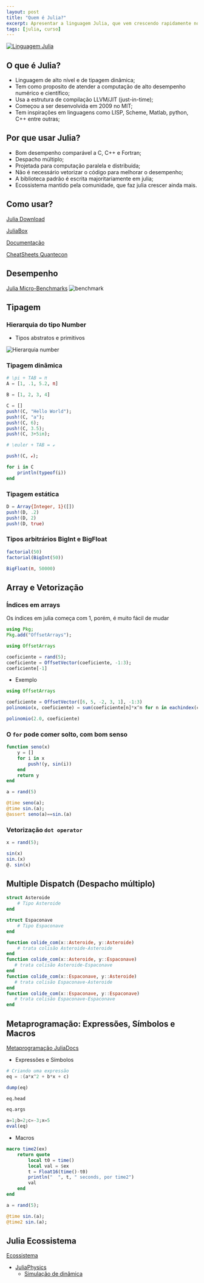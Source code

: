 ```yaml
---
layout: post
title: "Quem é Julia?"
excerpt: Apresentar a linguagem Julia, que vem crescendo rapidamente no meio científico.
tags: [julia, curso]
---
```


[![Linguagem Julia](https://github.com/JuliaLang/julia-logo-graphics/blob/master/images/julia-logo-color.png?raw=true)](https://julialang.org)

## O que é Julia?
- Linguagem de alto nível e de tipagem dinâmica;
- Tem como proposito de atender a computação de alto desempenho numérico e científico;
- Usa a estrutura de compilação LLVM/JIT (just-in-time);
- Começou a ser desenvolvida em 2009 no MIT;
- Tem inspirações em linguagens como LISP, Scheme, Matlab, python, C++ entre outras;

## Por que usar Julia?

- Bom desempenho comparável a C, C++ e Fortran;
- Despacho múltiplo;
- Projetada para computação paralela e distribuída;
- Não é necessário vetorizar o código para melhorar o desempenho;
- A biblioteca padrão é escrita majoritariamente em julia;
- Ecossistema mantido pela comunidade, que faz julia crescer ainda mais.

## Como usar?
[Julia Download](https://julialang.org/downloads/)

[JuliaBox](https://www.juliabox.com)

[Documentação](https://docs.julialang.org/en/v1/)

[CheatSheets Quantecon](https://cheatsheets.quantecon.org/)

## Desempenho
[Julia Micro-Benchmarks](https://julialang.org/benchmarks/)
![benchmark](https://julialang.org/images/benchmarks.svg)

## Tipagem
### Hierarquia do tipo Number

- Tipos abstratos e primitivos

![Hierarquia number](https://upload.wikimedia.org/wikipedia/commons/4/40/Type-hierarchy-for-julia-numbers.png)

### Tipagem dinâmica
```julia
# \pi + TAB = π
A = [1, .1, 5.2, π]
```
```julia
B = [1, 2, 3, 4]
```
```julia
C = []
push!(C, "Hello World");
push!(C, "a");
push!(C, 6);
push!(C, 3.5);
push!(C, 3+5im);

# \euler + TAB = ℯ

push!(C, ℯ);

for i in C
    println(typeof(i))
end
```
### Tipagem estática
```julia
D = Array{Integer, 1}([])
push!(D, .2)
push!(D, 2)
push!(D, true)
```
### Tipos arbitrários BigInt e BigFloat
```julia
factorial(50)
factorial(BigInt(50))

BigFloat(π, 50000)
```
## Array e Vetorização

### Índices em arrays
Os índices em julia começa com 1, porém, é muito fácil de mudar

```julia
using Pkg;
Pkg.add("OffsetArrays");

using OffsetArrays

coeficiente = rand(5);
coeficiente = OffsetVector(coeficiente, -1:3);
coeficiente[-1]
```
* Exemplo
```julia
using OffsetArrays

coeficiente = OffsetVector([6, 5, -2, 3, 1], -1:3)
polinomio(x, coeficiente) = sum(coeficiente[n]*x^n for n in eachindex(coeficiente))

polinomio(2.0, coeficiente)
```

### O `for` pode comer solto, com bom senso
```julia
function seno(x)
    y = []
    for i in x
        push!(y, sin(i))
    end
    return y
end

a = rand(5)

@time seno(a);
@time sin.(a);
@assert seno(a)==sin.(a)
```
### Vetorização `dot operator`
```julia
x = rand(5);

sin(x)
sin.(x)
@. sin(x)
```

## Multiple Dispatch (Despacho múltiplo)

```julia
struct Asteroide
    # Tipo Asteroide
end

struct Espaconave
    # Tipo Espaconave
end

function colide_com(x::Asteroide, y::Asteroide)
    # trata colisão Asteroide-Asteroide
end
function colide_com(x::Asteroide, y::Espaconave)
   # trata colisão Asteroide-Espaconave
end
function colide_com(x::Espaconave, y::Asteroide)
   # trata colisão Espaconave-Asteroide
end
function colide_com(x::Espaconave, y::Espaconave)
   # trata colisão Espaconave-Espaconave
end
```

## Metaprogramação: Expressões, Símbolos e Macros
[Metaprogramação JuliaDocs](https://docs.julialang.org/en/v1/manual/metaprogramming/#Metaprogramming-1)

- Expressões e Símbolos
```julia
# Criando uma expressão
eq = :(a*x^2 + b*x + c)

dump(eq)

eq.head

eq.args

a=1;b=2;c=-3;x=5
eval(eq)
```
- Macros
```julia
macro time2(ex)
    return quote
        local t0 = time()
        local val = $ex
        t = Float16(time()-t0)
        println("  ", t, " seconds, por time2")
        val
    end
end

a = rand(5);

@time sin.(a);
@time2 sin.(a);
```

## Julia Ecossistema
[Ecossistema](https://julialang.org/ecosystems/)
- [JuliaPhysics](https://juliaphysics.github.io/latest/index.html)
    - [Simulação de dinâmica](https://nbviewer.jupyter.org/github/JuliaDynamics/JuliaDynamics/blob/master/tutorials/Billiards%20Example/billiards_example.ipynb)
